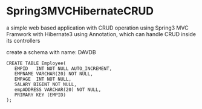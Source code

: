 # Spring3MVCHibernateCRUD
a simple web based application with CRUD  operation using Spring3 MVC Framwork with Hibernate3 using Annotation, which can handle CRUD inside its controllers

create a schema with name: DAVDB 

    CREATE TABLE Employee(  
       EMPID   INT NOT NULL AUTO_INCREMENT,  
       EMPNAME VARCHAR(20) NOT NULL,  
       EMPAGE  INT NOT NULL,  
       SALARY BIGINT NOT NULL,  
       empADDRESS VARCHAR(20) NOT NULL,  
       PRIMARY KEY (EMPID)  
    );  
